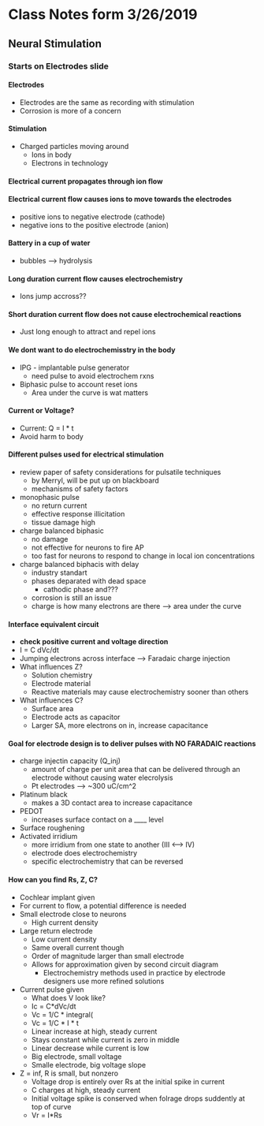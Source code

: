 # Class Notes form 3/26/2019
## Neural Stimulation
### Starts on Electrodes slide
#### Electrodes
* Electrodes are the same as recording with stimulation
* Corrosion is more of a concern
#### Stimulation
* Charged particles moving around
  * Ions in body
  * Electrons in technology
#### Electrical current propagates through ion flow
#### Electrical current flow causes ions to move towards the electrodes
* positive ions to negative electrode (cathode)
* negative ions to the positive electrode (anion)
#### Battery in a cup of water
* bubbles --> hydrolysis
#### Long duration current flow causes electrochemistry
* Ions jump accross??
#### Short duration current flow does not cause electrochemical reactions
* Just long enough to attract and repel ions
#### We dont want to do electrochemisstry in the body
* IPG - implantable pulse generator
  * need pulse to avoid electrochem rxns
* Biphasic pulse to account reset ions
  * Area under the curve is wat matters
#### Current or Voltage?
* Current: Q = I * t
* Avoid harm to body
#### Different pulses used for electrical stimulation
* review paper of safety considerations for pulsatile techniques
  * by Merryl, will be put up on blackboard
  * mechanisms of safety factors
* monophasic pulse
  * no return current
  * effective response illicitation
  * tissue damage high
* charge balanced biphasic
  * no damage
  * not effective for neurons to fire AP
  * too fast for neurons to respond to change in local ion concentrations
* charge balanced biphacis with delay
  * industry standart
  * phases deparated with dead space
    * cathodic phase and???
  * corrosion is still an issue
  * charge is how many electrons are there --> area under the curve
#### Interface equivalent circuit
* __check positive current and voltage direction__
* I = C dVc/dt
* Jumping electrons across interface --> Faradaic charge injection
* What influences Z?
  * Solution chemistry
  * Electrode material
  * Reactive materials may cause electrochemistry sooner than others
* What influences C?
  * Surface area
  * Electrode acts as capacitor
  * Larger SA, more electrons on in, increase capacitance
#### Goal for electrode design is to deliver pulses with NO FARADAIC reactions
* charge injectin capacity (Q_inj)
  * amount of charge per unit area that can be delivered through an electrode without causing water elecrolysis
  * Pt electrodes --> ~300 uC/cm^2
* Platinum black
  * makes a 3D contact area to increase capacitance
* PEDOT
  * increases surface contact on a ____ level
* Surface roughening
* Activated irridium
  * more irridium from one state to another (III <--> IV)
  * electrode does electrochemistry
  * specific electrochemistry that can be reversed
#### How can you find Rs, Z, C?
* Cochlear implant given
* For current to flow, a potential difference is needed
* Small electrode close to neurons
  * High current density
* Large return electrode
  * Low current density
  * Same overall current though
  * Order of magnitude larger than small electrode
  * Allows for approximation given by second circuit diagram
    * Electrochemistry methods used in practice by electrode designers use more refined solutions
* Current pulse given
  * What does V look like?
  * Ic = C*dVc/dt
  * Vc = 1/C * integral(
  * Vc = 1/C * I * t
  * Linear increase at high, steady current
  * Stays constant while current is zero in middle
  * Linear decrease while current is low
  * Big electrode, small voltage
  * Smalle electrode, big voltage slope
* Z = inf, R is small, but nonzero
  * Voltage drop is entirely over Rs at the initial spike in current
  * C charges at high, steady current
  * Initial voltage spike is conserved when folrage drops suddently at top of curve
  * Vr = I*Rs
  
  
  



